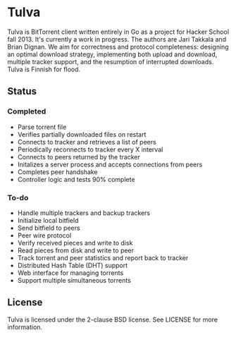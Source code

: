 Tulva
=====

Tulva is BitTorrent client written entirely in Go as a project for Hacker School fall 2013. It's currently a work in progress. The authors are Jari Takkala and Brian Dignan. We aim for correctness and protocol completeness: designing an optimal download strategy, implementing both upload and download, multiple tracker support, and the resumption of interrupted downloads. Tulva is Finnish for flood.

## Status

### Completed
- Parse torrent file
- Verifies partially downloaded files on restart
- Connects to tracker and retrieves a list of peers
- Periodically reconnects to tracker every X interval
- Connects to peers returned by the tracker
- Initalizes a server process and accepts connections from peers
- Completes peer handshake
- Controller logic and tests 90% complete

### To-do
- Handle multiple trackers and backup trackers
- Initialize local bitfield
- Send bitfield to peers
- Peer wire protocol
- Verify received pieces and write to disk
- Read pieces from disk and write to peer
- Track torrent and peer statistics and report back to tracker
- Distributed Hash Table (DHT) support
- Web interface for managing torrents
- Support multiple simultaneous torrents

## License
Tulva is licensed under the 2-clause BSD license. See LICENSE for more information.

